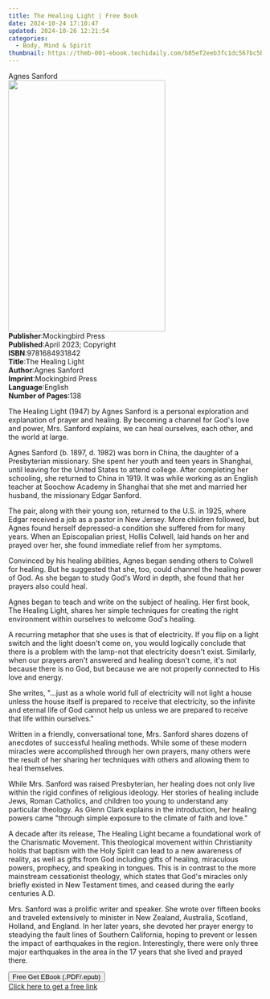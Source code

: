 ```yaml
---
title: The Healing Light | Free Book
date: 2024-10-24 17:10:47
updated: 2024-10-26 12:21:54
categories:
  - Body, Mind & Spirit
thumbnail: https://thmb-001-ebook.techidaily.com/b85ef2eeb3fc1dc567bc5b96e36e56d4452db8248e4f02a36a0b723de38a4560.jpg
---
```

<main id="book-container">
  <div class="flex flex-col">
    <div class="book-brief flex-1 py-6 px-4 sm:p-6 md:py-10 md:px-8">
      <!-- brief-->
      <div class="book-brief-main">Agnes Sanford</div>
    </div>
    <div
      class="book-meta-info flex-1 grid gap-4 col-start-1 col-end-3 row-start-1 sm:mb-6 sm:grid-cols-4 lg:gap-6 lg:col-start-2 lg:row-end-6 lg:row-span-6 lg:mb-0"
    >
      <div
        class="book-meta-info-left place-content-center mt-4 p-4 text-sm leading-6 col-start-2 col-span-2 dark:text-slate-400"
      >
        <img
          class="w-full h-500 object-cover rounded-lg sm:h-255 sm:col-span-2 lg:col-span-full"
          src="https://img-001-ebook.techidaily.com/66e892a6d44504e9ba3b855c416f057463b8826c18a0e4b07c227e3985bd7cbe.jpg"
          alt=""
          width="312"
          height="500"
        />
      </div>
      <div
        class="book-meta-info-right mt-2 col-start-1 row-start-2 col-span-3 self-center"
      >
        <!-- meta data  -->
        <div class="flex flex-col px-4 md:px-8">
          <div class="flex-1">
            <strong>Publisher</strong>:<span class="px-2"
              >Mockingbird Press</span
            >
          </div>
          <div class="flex-1">
            <strong>Published</strong>:<span class="px-2"
              >April 2023; Copyright</span
            >
          </div>
          <div class="flex-1">
            <strong>ISBN</strong>:<span class="px-2">9781684931842</span>
          </div>
          <div class="flex-1">
            <strong>Title</strong>:<span class="px-2">The Healing Light</span>
          </div>
          <div class="flex-1">
            <strong>Author</strong>:<span class="px-2">Agnes Sanford</span>
          </div>
          <div class="flex-1">
            <strong>Imprint</strong>:<span class="px-2">Mockingbird Press</span>
          </div>
          <div class="flex-1">
            <strong>Language</strong>:<span class="px-2">English</span>
          </div>
          <div class="flex-1">
            <strong>Number of Pages</strong>:<span class="px-2">138</span>
          </div>
        </div>
      </div>
    </div>
    <div class="book-description flex-1 py-6 px-4 sm:p-6 md:py-10 md:px-8">
      <div class="book-description-main">
        <div accordion-content="" id="description">
          <p>
            The Healing Light (1947) by Agnes Sanford is a personal exploration
            and explanation of prayer and healing. By becoming a channel for
            God's love and power, Mrs. Sanford explains, we can heal ourselves,
            each other, and the world at large.
          </p>
          <p>
            Agnes Sanford (b. 1897, d. 1982) was born in China, the daughter of
            a Presbyterian missionary. She spent her youth and teen years in
            Shanghai, until leaving for the United States to attend college.
            After completing her schooling, she returned to China in 1919. It
            was while working as an English teacher at Soochow Academy in
            Shanghai that she met and married her husband, the missionary Edgar
            Sanford.
          </p>
          <p>
            The pair, along with their young son, returned to the U.S. in 1925,
            where Edgar received a job as a pastor in New Jersey. More children
            followed, but Agnes found herself depressed-a condition she suffered
            from for many years. When an Episcopalian priest, Hollis Colwell,
            laid hands on her and prayed over her, she found immediate relief
            from her symptoms.
          </p>
          <p>
            Convinced by his healing abilities, Agnes began sending others to
            Colwell for healing. But he suggested that she, too, could channel
            the healing power of God. As she began to study God's Word in depth,
            she found that her prayers also could heal.
          </p>
          <p>
            Agnes began to teach and write on the subject of healing. Her first
            book, The Healing Light, shares her simple techniques for creating
            the right environment within ourselves to welcome God's healing.
          </p>
          <p>
            A recurring metaphor that she uses is that of electricity. If you
            flip on a light switch and the light doesn't come on, you would
            logically conclude that there is a problem with the lamp-not that
            electricity doesn't exist. Similarly, when our prayers aren't
            answered and healing doesn't come, it's not because there is no God,
            but because we are not properly connected to His love and energy.
          </p>
          <p>
            She writes, "...just as a whole world full of electricity will not
            light a house unless the house itself is prepared to receive that
            electricity, so the infinite and eternal life of God cannot help us
            unless we are prepared to receive that life within ourselves."
          </p>
          <p>
            Written in a friendly, conversational tone, Mrs. Sanford shares
            dozens of anecdotes of successful healing methods. While some of
            these modern miracles were accomplished through her own prayers,
            many others were the result of her sharing her techniques with
            others and allowing them to heal themselves.
          </p>
          <p>
            While Mrs. Sanford was raised Presbyterian, her healing does not
            only live within the rigid confines of religious ideology. Her
            stories of healing include Jews, Roman Catholics, and children too
            young to understand any particular theology. As Glenn Clark explains
            in the introduction, her healing powers came "through simple
            exposure to the climate of faith and love."
          </p>
          <p>
            A decade after its release, The Healing Light became a foundational
            work of the Charismatic Movement. This theological movement within
            Christianity holds that baptism with the Holy Spirit can lead to a
            new awareness of reality, as well as gifts from God including gifts
            of healing, miraculous powers, prophecy, and speaking in tongues.
            This is in contrast to the more mainstream cessationist theology,
            which states that God's miracles only briefly existed in New
            Testament times, and ceased during the early centuries A.D.
          </p>
          <p>
            Mrs. Sanford was a prolific writer and speaker. She wrote over
            fifteen books and traveled extensively to minister in New Zealand,
            Australia, Scotland, Holland, and England. In her later years, she
            devoted her prayer energy to steadying the fault lines of Southern
            California, hoping to prevent or lessen the impact of earthquakes in
            the region. Interestingly, there were only three major earthquakes
            in the area in the 17 years that she lived and prayed there.
          </p>
          <p></p>
        </div>
        <div class="accordion-fader"></div>
      </div>
    </div>
    <div class="book-excerpts flex-1 py-6 px-4 sm:p-6 md:py-10 md:px-8"></div>
    <div
      class="book-about-author flex-1 py-6 px-4 sm:p-6 md:py-10 md:px-8"
    ></div>
    <div class="book-free-get flex-1 py-6 px-4 sm:p-6 md:py-10 md:px-8">
      <button
        id="btn-free-get"
        class="bg-blue-500 hover:bg-blue-700 text-white font-bold py-2 px-4 rounded"
      >
        Free Get EBook (.PDF/.epub)
      </button>
      <div id="countdown-display" class="px-2 text-lg mt-2"></div>
      <a
        id="free-link"
        class="hidden bg-blue-500 hover:bg-blue-700 text-white font-bold py-2 px-4 rounded"
        href="https://www.ebooks.com/en-us/book/210845544/the-healing-light/agnes-sanford/"
        target="_blank"
        >Click here to get a free link</a
      >
    </div>
    <script>
      let countdownTime = 0;
      let countdownInterval = null;
      document
        .getElementById('btn-free-get')
        .addEventListener('click', startCountdown);
      function startCountdown() {
        countdownTime = new Date().getTime() + 60000 * 3;
        countdownInterval = setInterval(updateCountdown, 1000);
        document.getElementById('btn-free-get').disabled = true;
        document
          .getElementById('btn-free-get')
          .classList.add('bg-gray-500', 'cursor-not-allowed');
      }
      function updateCountdown() {
        let currentTime = new Date().getTime();
        let timeLeft = countdownTime - currentTime;
        let secondsLeft = Math.floor(timeLeft / 1000);
        document.getElementById('countdown-display').innerHTML =
          `Remaining time: ${secondsLeft} seconds.`;
        if (secondsLeft <= 0) {
          clearInterval(countdownInterval);
          document.getElementById('btn-free-get').classList.add('hidden');
          document.getElementById('free-link').classList.remove('hidden');
          document.getElementById('countdown-display').innerHTML = '';
        }
      }
    </script>
  </div>
</main>
